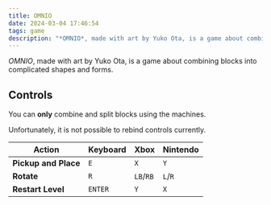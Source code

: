 ```yaml
---
title: OMNIO
date: 2024-03-04 17:46:54
tags: game
description: "*OMNIO*, made with art by Yuko Ota, is a game about combining blocks into complicated shapes and forms."
---
```


*OMNIO*, made with art by Yuko Ota, is a game about combining blocks into complicated shapes and forms.

<div style = "text-align:center;">
    <canvas id="canvas" width="1280" height="720"></canvas>
</div>
<div>
    <script type=module> import init from '../../../../game_wasm/omnio/omnio.js'; async function run() { await init(); } run(); </script>
</div>

## Controls

You can **only** combine and split blocks using the machines.

Unfortunately, it is not possible to rebind controls currently.

| Action        | Keyboard | Xbox | Nintendo |
| ------------- | ---------| -----| -------- |
| **Pickup and Place**| `E` | `X` | `Y` |
| **Rotate**| `R` | `LB`/`RB` | `L`/`R` |
| **Restart Level**| `ENTER` | `Y` | `X` |
